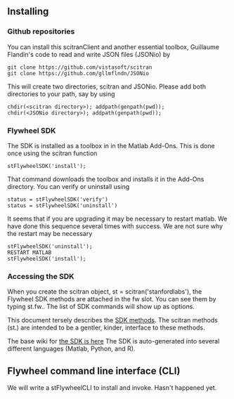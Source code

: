 ## Installing

### Github repositories
You can install this scitranClient and another essential toolbox, Guillaume Flandin's code to read and write JSON files (JSONio) by 

    git clone https://github.com/vistasoft/scitran
    git clone https://github.com/gllmflndn/JSONio
    
This will create two directories, scitran and JSONio.  Please add both directories to your path, say by using

    chdir(<scitran directory>); addpath(genpath(pwd));
    chdir(<JSONio directory>); addpath(genpath(pwd));

### Flywheel SDK

The SDK is installed as a toolbox in in the Matlab Add-Ons.  This is done once using the scitran function

    stFlywheelSDK('install');

That command downloads the toolbox and installs it in the Add-Ons directory. You can verify or uninstall using

    status = stFlywheelSDK('verify')
    status = stFlywheelSDK('uninstall')

It seems that if you are upgrading it may be necessary to restart matlab.  We have done this sequence several times with success.  We are not sure why the restart may be necessary

    stFlywheelSDK('uninstall');
    RESTART MATLAB
    stFlywheelSDK('install');

### Accessing the SDK

When you create the scitran object, st = scitran('stanfordlabs'), the Flywheel SDK methods are attached in the fw slot.  You can see them by typing st.fw.<TAB>.  The list of SDK commands will show up as options.

This document tersely describes the [SDK methods](https://flywheel-io.github.io/core/branches/master/matlab/flywheel.api.html).  The scitran methods (st.<TAB>) are intended to be a gentler, kinder, interface to these methods.

The base wiki for [the SDK is here](https://flywheel-io.github.io/core/) The SDK is auto-generated into several different languages (Matlab, Python, and R).

## Flywheel command line interface (CLI)

We will write a stFlywheelCLI to install and invoke.  Hasn't happened yet.


